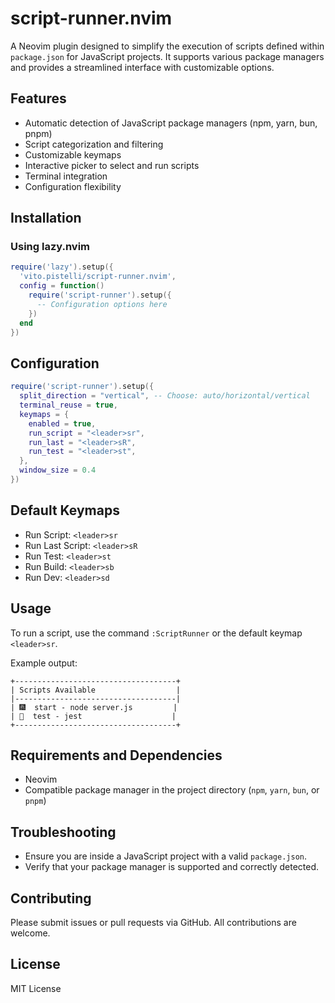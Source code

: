 # script-runner.nvim

A Neovim plugin designed to simplify the execution of scripts defined within `package.json` for JavaScript projects. It supports various package managers and provides a streamlined interface with customizable options.

## Features

- Automatic detection of JavaScript package managers (npm, yarn, bun, pnpm)
- Script categorization and filtering
- Customizable keymaps
- Interactive picker to select and run scripts
- Terminal integration
- Configuration flexibility

## Installation

### Using lazy.nvim

```lua
require('lazy').setup({
  'vito.pistelli/script-runner.nvim',
  config = function()
    require('script-runner').setup({
      -- Configuration options here
    })
  end
})
```

## Configuration

```lua
require('script-runner').setup({
  split_direction = "vertical", -- Choose: auto/horizontal/vertical
  terminal_reuse = true,
  keymaps = {
    enabled = true,
    run_script = "<leader>sr",
    run_last = "<leader>sR",
    run_test = "<leader>st",
  },
  window_size = 0.4
})
```

## Default Keymaps

- Run Script: `<leader>sr`
- Run Last Script: `<leader>sR`
- Run Test: `<leader>st`
- Run Build: `<leader>sb`
- Run Dev: `<leader>sd`

## Usage

To run a script, use the command `:ScriptRunner` or the default keymap `<leader>sr`.

Example output:

```
+------------------------------------+
| Scripts Available                  |
|------------------------------------|
| 🎆  start - node server.js         |
| 🧪  test - jest                    |
+------------------------------------+
```

## Requirements and Dependencies

- Neovim
- Compatible package manager in the project directory (`npm`, `yarn`, `bun`, or `pnpm`)

## Troubleshooting

- Ensure you are inside a JavaScript project with a valid `package.json`.
- Verify that your package manager is supported and correctly detected.

## Contributing

Please submit issues or pull requests via GitHub. All contributions are welcome.

## License

MIT License
